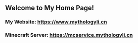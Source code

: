 ## Welcome to My Home Page!

### My Website: https://www.mythologyli.cn
### Minecraft Server: https://mcservice.mythologyli.cn
